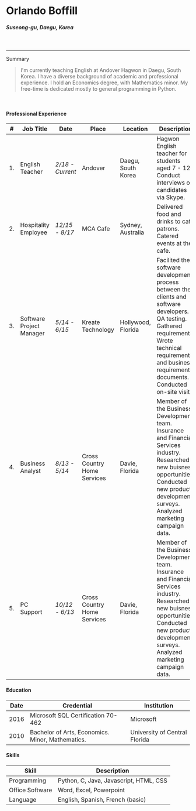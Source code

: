 <!-- orlando resume august 2018 --->
# Orlando Boffill
##### Suseong-gu, Daegu, Korea
<br>

---
Summary

> I'm currently teaching English at Andover Hagwon in Daegu, South Korea. I have a diverse background of academic and professional experience. I hold an Economics degree, with Mathematics minor. My free-time is dedicated mostly to general programming in Python. 

<br>

#### Professional Experience

| # | Job Title | Date | Place | Location | Description |
| --- | --- | --- | --- | --- | --- |
| 1. | English Teacher | *2/18 - Current* | Andover | Daegu, South Korea | Hagwon English teacher for students aged 7 - 12. Conduct interviews of candidates via Skype. |
| 2. | Hospitality Employee | *12/15 - 8/17* | MCA Cafe | Sydney, Australia | Delivered food and drinks to cafe patrons. Catered events at the cafe. |
| 3. | Software Project Manager | *5/14 - 6/15* | Kreate Technology | Hollywood, Florida | Facilited the software development process between the clients and software developers. QA testing. Gathered requirements. Wrote technical requirements and business requirements documents. Conducted on-site visits. |
| 4. | Business Analyst | *8/13 - 5/14* | Cross Country Home Services | Davie, Florida | Member of the Business Development team. Insurance and Financial Services industry. Researched new buisness opportunities. Conducted new product development surveys. Analyzed marketing campaign data. |
| 5. | PC Support | *10/12 - 6/13* | Cross Country Home Services | Davie, Florida | Member of the Business Development team. Insurance and Financial Services industry. Researched new buisness opportunities. Conducted new product development surveys. Analyzed marketing campaign data. |

#### Education

| Date | Credential | Institution |
| --- | --- | --- |
| 2016 | Microsoft SQL Certification 70-462 | Microsoft
| 2010 | Bachelor of Arts, Economics. Minor, Mathematics. | University of Central Florida

#### Skills

| Skill | Description |
| --- | --- |
| Programming | Python, C, Java, Javascript, HTML, CSS |
| Office Software | Word, Excel, Powerpoint |
| Language | English, Spanish, French (basic)